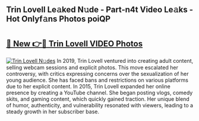 ## Trin Lovell Le𝚊ked N𝚞de - Part-n4t Video Le𝚊ks - Hot Onlyf𝚊ns Photos poiQP

# <h2><a href="http://ab18462.deff.icu/?id=Trin+Lovell">🔗 New 👉🔴 Trin Lovell VIDEO Photos</a></h2>

[![Trin Lovell N𝚞des](https://i.imgur.com/rIISA9y.gif)](http://ab18462.deff.icu/?id=Trin+Lovell)
In 2019, Trin Lovell ventured into creating adult content, selling webcam sessions and explicit photos. This move escalated her controversy, with critics expressing concerns over the sexualization of her young audience. She has faced bans and restrictions on various platforms due to her explicit content. In 2015, Trin Lovell expanded her online presence by creating a YouTube channel. She began posting vlogs, comedy skits, and gaming content, which quickly gained traction. Her unique blend of humor, authenticity, and vulnerability resonated with viewers, leading to a steady growth in her subscriber base.

